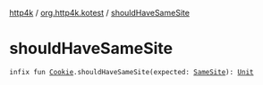[http4k](../index.md) / [org.http4k.kotest](index.md) / [shouldHaveSameSite](./should-have-same-site.md)

# shouldHaveSameSite

`infix fun `[`Cookie`](../org.http4k.core.cookie/-cookie/index.md)`.shouldHaveSameSite(expected: `[`SameSite`](../org.http4k.core.cookie/-same-site/index.md)`): `[`Unit`](https://kotlinlang.org/api/latest/jvm/stdlib/kotlin/-unit/index.html)